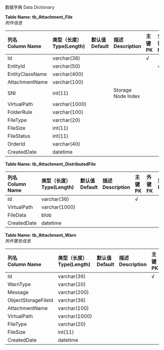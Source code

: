 数据字典
Data Dictionary  
  
**Table Name: tb_Attachment_File**  
_附件信息_

| 列名<br />Column Name      | 类型（长度）<br />Type(Length)    | 默认值<br />Default   | 描述<br />Description   | 主键<br />PK   | 外键<br />FK   | 索引<br />Index |  
| :--              | :--             | :--       | :---          | :--  | :--  | :--   |  
| Id | varchar(36) |  |  | √ |  |  
| EntityId | varchar(50) |  |  |  | √ |  
| EntityClassName | varchar(400) |  |  |  |  |  
| AttachmentName | varchar(100) |  |  |  |  |  
| SNI | int(11) |  | Storage Node Index |  |  |  
| VirtualPath | varchar(1000) |  |  |  |  |  
| FolderRule | varchar(100) |  |  |  |  |  
| FileType | varchar(20) |  |  |  |  |  
| FileSize | int(11) |  |  |  |  |  
| FileStatus | int(11) |  |  |  |  |  
| OrderId | varchar(40) |  |  |  |  |  
| CreatedDate | datetime |  |  |  |  |  

**Table Name: tb_Attachment_DistributedFile**  

| 列名<br />Column Name      | 类型（长度）<br />Type(Length)    | 默认值<br />Default   | 描述<br />Description   | 主键<br />PK   | 外键<br />FK   | 索引<br />Index |  
| :--              | :--             | :--       | :---          | :--  | :--  | :--   |  
| Id | varchar(36) |  |  | √ |  |  
| VirtualPath | varchar(1000) |  |  |  |  |  
| FileData | blob |  |  |  |  |  
| CreatedDate | datetime |  |  |  |  |  

**Table Name: tb_Attachment_Warn**  
_附件警告信息_

| 列名<br />Column Name      | 类型（长度）<br />Type(Length)    | 默认值<br />Default   | 描述<br />Description   | 主键<br />PK   | 外键<br />FK   | 索引<br />Index |  
| :--              | :--             | :--       | :---          | :--  | :--  | :--   |  
| Id | varchar(36) |  |  | √ |  |  
| WarnType | varchar(20) |  |  |  |  |  
| Message | varchar(200) |  |  |  |  |  
| ObjectStorageFileId | varchar(36) |  |  |  |  |  
| AttachmentName | varchar(100) |  |  |  |  |  
| VirtualPath | varchar(1000) |  |  |  |  |  
| FileType | varchar(20) |  |  |  |  |  
| FileSize | int(11) |  |  |  |  |  
| CreatedDate | datetime |  |  |  |  |  
